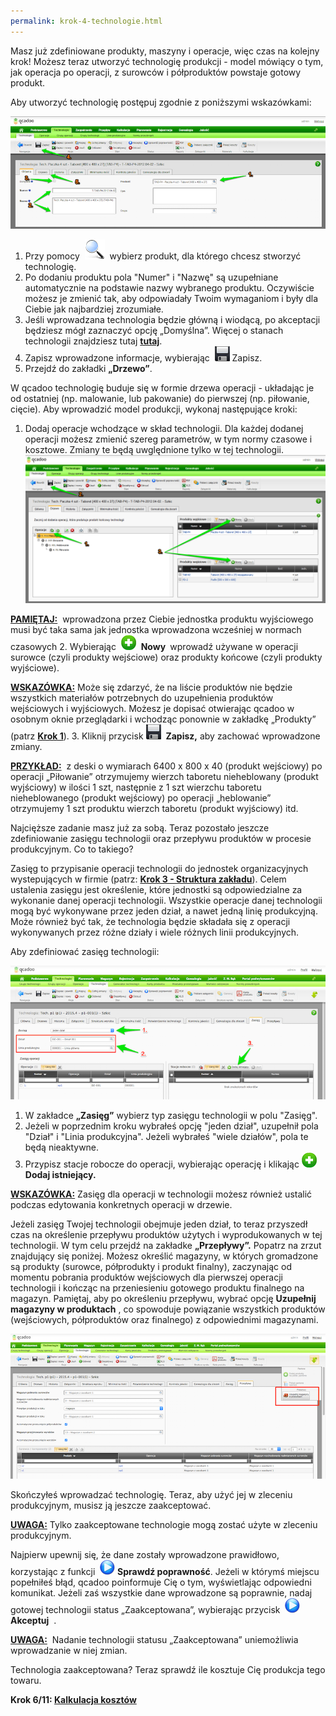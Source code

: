 ```yaml
---
permalink: krok-4-technologie.html
---
```

Masz już zdefiniowane produkty, maszyny i&nbsp;operacje, więc czas na kolejny krok! Możesz teraz utworzyć technologię produkcji - model mówiący o&nbsp;tym, jak operacja po operacji, z&nbsp;surowców i&nbsp;półproduktów powstaje gotowy produkt.  
  
 Aby utworzyć technologię postępuj zgodnie z poniższymi wskazówkami:  

[![](/images/technologie-%20techn.png)](/images/technologie-%20techn.png)

1. Przy pomocy&nbsp; ![](/images/lupka.png)&nbsp;&nbsp;wybierz produkt, dla którego chcesz stworzyć technologię.
2. Po dodaniu produktu pola "Numer" i "Nazwę" są uzupełniane automatycznie na podstawie nazwy wybranego produktu. Oczywiście możesz je zmienić tak, aby odpowiadały Twoim wymaganiom i były dla Ciebie jak najbardziej zrozumiałe.
3. Jeśli wprowadzana technologia będzie główną i&nbsp;wiodącą, po akceptacji będziesz mógł zaznaczyć opcję „Domyślna”. Więcej o&nbsp;stanach technologii znajdziesz tutaj **[tutaj](/statusy-technologii)**.
4. Zapisz wprowadzone informacje, wybierając&nbsp; ![](/images/zapisz.png)&nbsp;Zapisz.
5. Przejdź do zakładki **„Drzewo”**.

  
 W qcadoo technologię buduje się w&nbsp;formie drzewa operacji - układając je od ostatniej (np. malowanie, lub pakowanie) do pierwszej (np. piłowanie, cięcie). Aby wprowadzić model produkcji, wykonaj następujące kroki:  
1. Dodaj operacje wchodzące w skład technologii. Dla każdej dodanej operacji możesz zmienić szereg parametrów, w tym normy czasowe i kosztowe. Zmiany te będą uwględnione tylko w tej technologii.  
[![](/images/Technologie-%20technologie-%20drzewo.png)](/images/Technologie-%20technologie-%20drzewo.png)

<u style="font-weight:bold">PAMIĘTAJ:</u>&nbsp; wprowadzona przez Ciebie jednostka produktu wyjściowego musi być taka sama jak jednostka wprowadzona wcześniej w normach czasowych
2. Wybierając&nbsp; ![](/images/dodaj%20nowy.png)&nbsp; **Nowy&nbsp;** wprowadź używane w operacji surowce (czyli produkty wejściowe) oraz produkty końcowe (czyli produkty wyjściowe). 

<u style="font-weight:bold">WSKAZÓWKA:</u>&nbsp;Może się zdarzyć, że na liście produktów nie będzie wszystkich materiałów potrzebnych do uzupełnienia produktów wejściowych i&nbsp;wyjściowych. Możesz je dopisać otwierając qcadoo w osobnym oknie przeglądarki i&nbsp;wchodząc ponownie w zakładkę „Produkty” (patrz **[Krok 1](/krok-1-produkty-1)**). 
3. Kliknij przycisk ![](/images/zapisz.png)&nbsp; **Zapisz,** aby zachować wprowadzone zmiany.

<u style="font-weight:bold"><span> </span>PRZYKŁAD:</u>&nbsp; z deski o wymiarach 6400 x 800 x 40 (produkt&nbsp;wejściowy) po operacji „Piłowanie” otrzymujemy wierzch taboretu nieheblowany (produkt wyjściowy) w&nbsp;ilości 1&nbsp;szt, następnie z&nbsp;1&nbsp;szt wierzchu taboretu nieheblowanego (produkt wejściowy) po operacji „heblowanie” otrzymujemy 1&nbsp;szt produktu wierzch taboretu (produkt wyjściowy) itd.  

  

Najcięższe zadanie masz już za sobą. Teraz pozostało jeszcze zdefiniowanie zasięgu technologii oraz przepływu produktów w procesie produkcyjnym. Co to takiego?  
  
 Zasięg to przypisanie operacji technologii do jednostek organizacyjnych wystepujących w firmie (patrz: **[Krok 3 - Struktura zakładu](/krok-2-maszyny)**). Celem ustalenia zasięgu jest określenie, które jednostki są odpowiedzialne za wykonanie danej operacji technologii. Wszystkie operacje danej technologii mogą być wykonywane przez jeden dział, a nawet jedną linię produkcyjną. Może również być tak, że technologia będzie składała się z operacji wykonywanych przez różne działy i wiele różnych linii produkcyjnych.  
  

Aby zdefiniować zasięg technologii:  

[![](/images/Technologie-zasiegtech.png)](/images/Technologie-zasiegtech.png)

1. W zakładce **„Zasięg”** wybierz typ zasięgu technologii w polu "Zasięg".
2. Jeżeli w poprzednim kroku wybrałeś opcję "jeden dział", uzupełnił pola "Dział" i "Linia produkcyjna". Jeżeli wybrałeś "wiele działów", pola te będą nieaktywne.
3. Przypisz stacje robocze do operacji, wybierając operację i klikając ![](/images/dodaj%20nowy.png) **Dodaj istniejący.** 

<u style="font-weight:bold">WSKAZÓWKA:</u> Zasięg dla operacji w technologii możesz również ustalić podczas edytowania konkretnych operacji w drzewie.
  

Jeżeli zasięg Twojej technologii obejmuje jeden dział, to teraz przyszedł czas na określenie przepływu produktów użytych i wyprodukowanych w tej technologii. W tym celu przejdź na zakładke **„Przepływy”.** Popatrz na zrzut znajdujący się poniżej. Możesz określić magazyny, w których gromadzone są produkty (surowce, półprodukty i produkt finalny), zaczynając od momentu pobrania produktów wejściowych dla pierwszej operacji technologii i kończąc na przeniesieniu gotowego produktu finalnego na magazyn. Pamiętaj, aby po określeniu przepływu, wybrać opcję **Uzupełnij magazyny w produktach** , co spowoduje powiązanie wszystkich produktów (wejściowych, półproduktów oraz finalnego) z odpowiednimi magazynami.  
  

[![](/images/technologia-przeplywy.png)](/images/technologia-przeplywy.png)
  
  

Skończyłeś wprowadzać technologię. Teraz, aby użyć jej w zleceniu produkcyjnym, musisz ją jeszcze zaakceptować.  

**<u>UWAGA:</u>** Tylko zaakceptowane technologie mogą zostać użyte w zleceniu produkcyjnym.

Najpierw upewnij się, że dane zostały wprowadzone prawidłowo, korzystając z&nbsp;funkcji&nbsp; ![](/images/startIcon24.png) **Sprawdź poprawność**. Jeżeli w&nbsp;którymś miejscu popełniłeś błąd, qcadoo poinformuje Cię o&nbsp;tym, wyświetlając odpowiedni komunikat. Jeżeli zaś wszystkie dane wprowadzone są poprawnie, nadaj gotowej technologii status „Zaakceptowana”, wybierając przycisk&nbsp; ![](/images/startIcon24.png)&nbsp; **Akceptuj** &nbsp;.  

**<u>UWAGA:</u>** &nbsp;Nadanie technologii statusu „Zaakceptowana” uniemożliwia wprowadzanie w&nbsp;niej zmian.

  

Technologia zaakceptowana? Teraz sprawdź ile kosztuje Cię produkcja tego towaru.

**Krok 6/11: [Kalkulacja kosztów](/krok-5-kalkulacja-kosztow)** 

